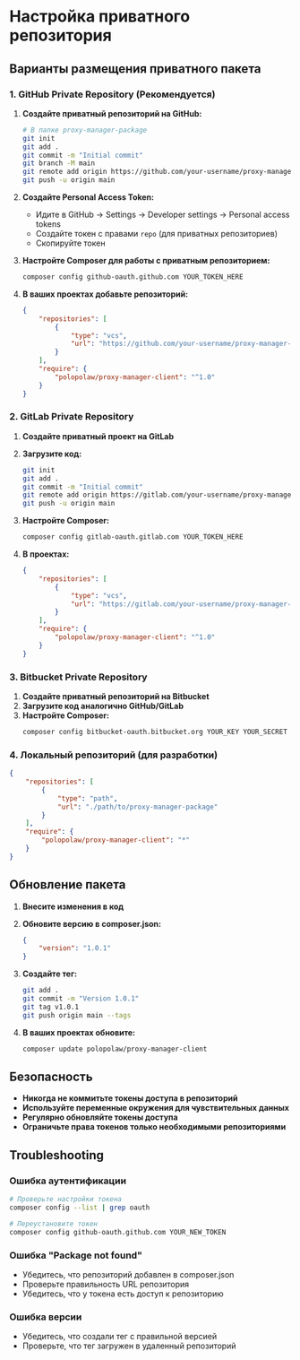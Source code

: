 # Настройка приватного репозитория

## Варианты размещения приватного пакета

### 1. GitHub Private Repository (Рекомендуется)

1. **Создайте приватный репозиторий на GitHub:**
   ```bash
   # В папке proxy-manager-package
   git init
   git add .
   git commit -m "Initial commit"
   git branch -M main
   git remote add origin https://github.com/your-username/proxy-manager-client.git
   git push -u origin main
   ```

2. **Создайте Personal Access Token:**
   - Идите в GitHub → Settings → Developer settings → Personal access tokens
   - Создайте токен с правами `repo` (для приватных репозиториев)
   - Скопируйте токен

3. **Настройте Composer для работы с приватным репозиторием:**
   ```bash
   composer config github-oauth.github.com YOUR_TOKEN_HERE
   ```

4. **В ваших проектах добавьте репозиторий:**
   ```json
   {
       "repositories": [
           {
               "type": "vcs",
               "url": "https://github.com/your-username/proxy-manager-client.git"
           }
       ],
       "require": {
           "polopolaw/proxy-manager-client": "^1.0"
       }
   }
   ```

### 2. GitLab Private Repository

1. **Создайте приватный проект на GitLab**
2. **Загрузите код:**
   ```bash
   git init
   git add .
   git commit -m "Initial commit"
   git remote add origin https://gitlab.com/your-username/proxy-manager-client.git
   git push -u origin main
   ```

3. **Настройте Composer:**
   ```bash
   composer config gitlab-oauth.gitlab.com YOUR_TOKEN_HERE
   ```

4. **В проектах:**
   ```json
   {
       "repositories": [
           {
               "type": "vcs",
               "url": "https://gitlab.com/your-username/proxy-manager-client.git"
           }
       ],
       "require": {
           "polopolaw/proxy-manager-client": "^1.0"
       }
   }
   ```

### 3. Bitbucket Private Repository

1. **Создайте приватный репозиторий на Bitbucket**
2. **Загрузите код аналогично GitHub/GitLab**
3. **Настройте Composer:**
   ```bash
   composer config bitbucket-oauth.bitbucket.org YOUR_KEY YOUR_SECRET
   ```

### 4. Локальный репозиторий (для разработки)

```json
{
    "repositories": [
        {
            "type": "path",
            "url": "./path/to/proxy-manager-package"
        }
    ],
    "require": {
        "polopolaw/proxy-manager-client": "*"
    }
}
```

## Обновление пакета

1. **Внесите изменения в код**
2. **Обновите версию в composer.json:**
   ```json
   {
       "version": "1.0.1"
   }
   ```

3. **Создайте тег:**
   ```bash
   git add .
   git commit -m "Version 1.0.1"
   git tag v1.0.1
   git push origin main --tags
   ```

4. **В ваших проектах обновите:**
   ```bash
   composer update polopolaw/proxy-manager-client
   ```

## Безопасность

- **Никогда не коммитьте токены доступа в репозиторий**
- **Используйте переменные окружения для чувствительных данных**
- **Регулярно обновляйте токены доступа**
- **Ограничьте права токенов только необходимыми репозиториями**

## Troubleshooting

### Ошибка аутентификации
```bash
# Проверьте настройки токена
composer config --list | grep oauth

# Переустановите токен
composer config github-oauth.github.com YOUR_NEW_TOKEN
```

### Ошибка "Package not found"
- Убедитесь, что репозиторий добавлен в composer.json
- Проверьте правильность URL репозитория
- Убедитесь, что у токена есть доступ к репозиторию

### Ошибка версии
- Убедитесь, что создали тег с правильной версией
- Проверьте, что тег загружен в удаленный репозиторий
